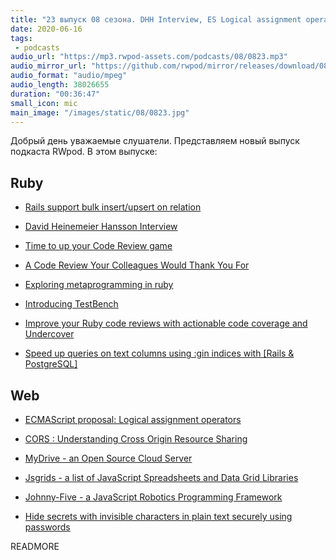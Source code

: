 ```yaml
---
title: "23 выпуск 08 сезона. DHH Interview, ES Logical assignment operators, TestBench, MyDrive, Jsgrids, Johnny-Five и прочее"
date: 2020-06-16
tags:
 - podcasts
audio_url: "https://mp3.rwpod-assets.com/podcasts/08/0823.mp3"
audio_mirror_url: "https://github.com/rwpod/mirror/releases/download/08.23/0823.mp3"
audio_format: "audio/mpeg"
audio_length: 38026655
duration: "00:36:47"
small_icon: mic
main_image: "/images/static/08/0823.jpg"
---
```


Добрый день уважаемые слушатели. Представляем новый выпуск подкаста RWpod. В этом выпуске:

## Ruby

 - [Rails support bulk insert/upsert on relation](https://blog.saeloun.com/2020/06/10/rails-support-bulk-insert-on-relation)
 - [David Heinemeier Hansson Interview](https://evrone.com/dhh-interview)
 - [Time to up your Code Review game](https://medium.com/javascript-in-plain-english/time-to-up-your-code-review-game-dd94d0325950)
 - [A Code Review Your Colleagues Would Thank You For](https://medium.com/swlh/a-code-review-your-colleagues-would-thank-you-for-b569fea0e3e1)


 - [Exploring metaprogramming in ruby](https://www.halcyon.hr/posts/exploring-metaprogramming-in-ruby/)
 - [Introducing TestBench](https://blog.eventide-project.org/articles/introducing-test-bench/)
 - [Improve your Ruby code reviews with actionable code coverage and Undercover](https://medium.com/@mrgrodo/improve-your-ruby-code-reviews-with-actionable-code-coverage-and-undercover-c4480575ea69)
 - [Speed up queries on text columns using :gin indices with [Rails & PostgreSQL]](https://www.ramblingcode.dev/posts/adding_index_to_text_columns_in_rails/)

## Web

 - [ECMAScript proposal: Logical assignment operators](https://2ality.com/2020/06/logical-assignment-operators.html)
 - [CORS : Understanding Cross Origin Resource Sharing](https://www.arbazsiddiqui.me/cors-understanding-cross-origin-resource-sharing/)


 - [MyDrive - an Open Source Cloud Server](https://github.com/subnub/myDrive)
 - [Jsgrids - a list of JavaScript Spreadsheets and Data Grid Libraries](https://jsgrids.io/)
 - [Johnny-Five - a JavaScript Robotics Programming Framework](http://johnny-five.io/)
 - [Hide secrets with invisible characters in plain text securely using passwords](https://github.com/KuroLabs/stegcloak)

READMORE
